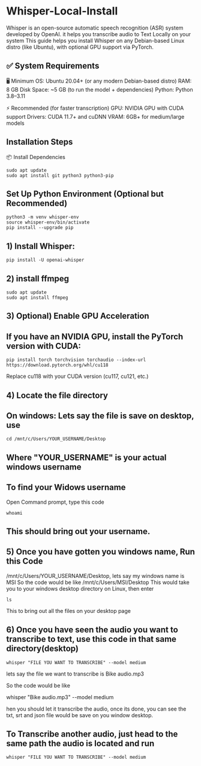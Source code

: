 # Whisper-Local-Install
Whisper is an open-source automatic speech recognition (ASR) system developed by OpenAI. it helps you transcribe audio to Text Locally on your system
This guide helps you install Whisper on any Debian-based Linux distro (like Ubuntu), with optional GPU support via PyTorch.

## ✅ System Requirements

🖥️ Minimum
OS: Ubuntu 20.04+ (or any modern Debian-based distro)
RAM: 8 GB
Disk Space: ~5 GB (to run the model + dependencies)
Python: Python 3.8–3.11

⚡ Recommended (for faster transcription)
GPU: NVIDIA GPU with CUDA support
Drivers: CUDA 11.7+ and cuDNN
VRAM: 6GB+ for medium/large models

## Installation Steps
📦 Install Dependencies
```
sudo apt update
sudo apt install git python3 python3-pip
```

## Set Up Python Environment (Optional but Recommended)
```
python3 -m venv whisper-env
source whisper-env/bin/activate
pip install --upgrade pip
```

## 1) Install Whisper:
```
pip install -U openai-whisper
```

## 2) install ffmpeg 
```
sudo apt update
sudo apt install ffmpeg
```

## 3) Optional) Enable GPU Acceleration
## If you have an NVIDIA GPU, install the PyTorch version with CUDA:
```
pip install torch torchvision torchaudio --index-url https://download.pytorch.org/whl/cu118
```
Replace cu118 with your CUDA version (cu117, cu121, etc.)

## 4) Locate the file directory
## On windows: Lets say the file is save on desktop, use 
```
cd /mnt/c/Users/YOUR_USERNAME/Desktop
```
## Where "YOUR_USERNAME" is your actual windows username

## To find your Widows username
Open Command prompt, type this code
```
whoami
```
## This should bring out your username.

## 5) Once you have gotten you windows name, Run this Code
/mnt/c/Users/YOUR_USERNAME/Desktop, lets say my windows name is MSI
So the code would be like 
/mnt/c/Users/MSI/Desktop
This would take you to your windows desktop directory on Linux, then enter
```
ls
```
This to bring out all the files on your desktop page

## 6) Once you have seen the audio you want to transcribe to text, use this code in that same directory(desktop)
```
whisper "FILE YOU WANT TO TRANSCRIBE" --model medium
```
lets say the file we want to transcribe is Bike audio.mp3

So the code would be like 

whisper "Bike audio.mp3" --model medium

hen you should let it transcribe the audio, once its done, you can see the txt, srt and json file would be save on you window desktop.

## To Transcribe another audio, just head to the same path the audio is located and run
```
whisper "FILE YOU WANT TO TRANSCRIBE" --model medium
```

